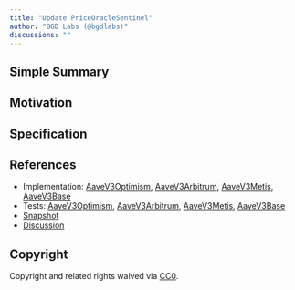 ```yaml
---
title: "Update PriceOracleSentinel"
author: "BGD Labs (@bgdlabs)"
discussions: ""
---
```


## Simple Summary

## Motivation

## Specification

## References

- Implementation: [AaveV3Optimism](https://github.com/bgd-labs/aave-proposals-v3/blob/main/src/20231125_Multi_UpdatePriceOracleSentinel/AaveV3Optimism_UpdatePriceOracleSentinel_20231125.sol), [AaveV3Arbitrum](https://github.com/bgd-labs/aave-proposals-v3/blob/main/src/20231125_Multi_UpdatePriceOracleSentinel/AaveV3Arbitrum_UpdatePriceOracleSentinel_20231125.sol), [AaveV3Metis](https://github.com/bgd-labs/aave-proposals-v3/blob/main/src/20231125_Multi_UpdatePriceOracleSentinel/AaveV3Metis_UpdatePriceOracleSentinel_20231125.sol), [AaveV3Base](https://github.com/bgd-labs/aave-proposals-v3/blob/main/src/20231125_Multi_UpdatePriceOracleSentinel/AaveV3Base_UpdatePriceOracleSentinel_20231125.sol)
- Tests: [AaveV3Optimism](https://github.com/bgd-labs/aave-proposals-v3/blob/main/src/20231125_Multi_UpdatePriceOracleSentinel/AaveV3Optimism_UpdatePriceOracleSentinel_20231125.t.sol), [AaveV3Arbitrum](https://github.com/bgd-labs/aave-proposals-v3/blob/main/src/20231125_Multi_UpdatePriceOracleSentinel/AaveV3Arbitrum_UpdatePriceOracleSentinel_20231125.t.sol), [AaveV3Metis](https://github.com/bgd-labs/aave-proposals-v3/blob/main/src/20231125_Multi_UpdatePriceOracleSentinel/AaveV3Metis_UpdatePriceOracleSentinel_20231125.t.sol), [AaveV3Base](https://github.com/bgd-labs/aave-proposals-v3/blob/main/src/20231125_Multi_UpdatePriceOracleSentinel/AaveV3Base_UpdatePriceOracleSentinel_20231125.t.sol)
- [Snapshot](TODO)
- [Discussion](TODO)

## Copyright

Copyright and related rights waived via [CC0](https://creativecommons.org/publicdomain/zero/1.0/).
